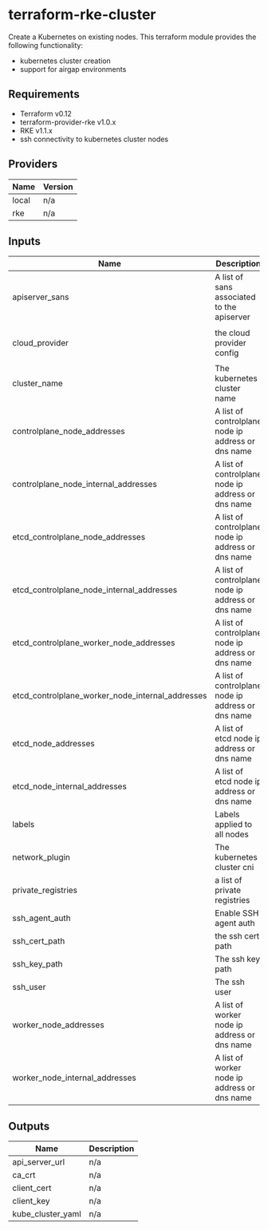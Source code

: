 # terraform-rke-cluster
Create a Kubernetes on existing nodes. This terraform module provides the following functionality:

* kubernetes cluster creation
* support for airgap environments


## Requirements

* Terraform v0.12
* terraform-provider-rke v1.0.x
* RKE v1.1.x
* ssh connectivity to kubernetes cluster nodes



## Providers

| Name | Version |
|------|---------|
| local | n/a |
| rke | n/a |

## Inputs

| Name | Description | Type | Default | Required |
|------|-------------|------|---------|:--------:|
| apiserver\_sans | A list of sans associated to the apiserver | `list(string)` | `[]` | no |
| cloud\_provider | the cloud provider config | `map(string)` | <pre>{<br>  "name": "aws"<br>}</pre> | no |
| cluster\_name | The kubernetes cluster name | `string` | n/a | yes |
| controlplane\_node\_addresses | A list of controlplane node ip address or dns name | `list(string)` | `[]` | no |
| controlplane\_node\_internal\_addresses | A list of controlplane node ip address or dns name | `list(string)` | `[]` | no |
| etcd\_controlplane\_node\_addresses | A list of controlplane node ip address or dns name | `list(string)` | `[]` | no |
| etcd\_controlplane\_node\_internal\_addresses | A list of controlplane node ip address or dns name | `list(string)` | `[]` | no |
| etcd\_controlplane\_worker\_node\_addresses | A list of controlplane node ip address or dns name | `list(string)` | `[]` | no |
| etcd\_controlplane\_worker\_node\_internal\_addresses | A list of controlplane node ip address or dns name | `list(string)` | `[]` | no |
| etcd\_node\_addresses | A list of etcd node ip address or dns name | `list(string)` | `[]` | no |
| etcd\_node\_internal\_addresses | A list of etcd node ip address or dns name | `list(string)` | `[]` | no |
| labels | Labels applied to all nodes | `map(string)` | `{}` | no |
| network\_plugin | The kubernetes cluster cni | `string` | `"canal"` | no |
| private\_registries | a list of private registries | `list(map(string))` | `[]` | no |
| ssh\_agent\_auth | Enable SSH agent auth | `bool` | `false` | no |
| ssh\_cert\_path | the ssh cert path | `string` | `null` | no |
| ssh\_key\_path | The ssh key path | `string` | `null` | no |
| ssh\_user | The ssh user | `string` | n/a | yes |
| worker\_node\_addresses | A list of worker node ip address or dns name | `list(string)` | `[]` | no |
| worker\_node\_internal\_addresses | A list of worker node ip address or dns name | `list(string)` | `[]` | no |

## Outputs

| Name | Description |
|------|-------------|
| api\_server\_url | n/a |
| ca\_crt | n/a |
| client\_cert | n/a |
| client\_key | n/a |
| kube\_cluster\_yaml | n/a |

